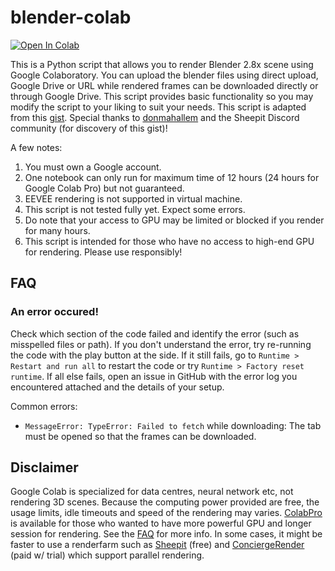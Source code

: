 # blender-colab

<a href="https://colab.research.google.com/github/ynshung/blender-colab/blob/master/blender_render.ipynb" target="_parent"><img src="https://colab.research.google.com/assets/colab-badge.svg" alt="Open In Colab"/></a>

This is a Python script that allows you to render Blender 2.8x scene using Google Colaboratory.
You can upload the blender files using direct upload, Google Drive or URL while rendered frames can be downloaded directly or through Google Drive.
This script provides basic functionality so you may modify the script to your liking to suit your needs.
This script is adapted from this [gist](https://gist.github.com/donmahallem/a05100077ec1327268f28f0b2bd8da60). Special thanks to [donmahallem](https://github.com/donmahallem) and the Sheepit Discord community (for discovery of this gist)!

A few notes:
1. You must own a Google account.
2. One notebook can only run for maximum time of 12 hours (24 hours for Google Colab Pro) but not guaranteed.
3. EEVEE rendering is not supported in virtual machine.
4. This script is not tested fully yet. Expect some errors.
5. Do note that your access to GPU may be limited or blocked if you render for many hours.
6. This script is intended for those who have no access to high-end GPU for rendering. Please use responsibly!

## FAQ
### An error occured!
Check which section of the code failed and identify the error (such as misspelled files or path). If you don't understand the error, try re-running the code with the play button at the side. If it still fails, go to `Runtime > Restart and run all` to restart the code or try `Runtime > Factory reset runtime`. If all else fails, open an issue in GitHub with the error log you encountered attached and the details of your setup.

Common errors:
* `MessageError: TypeError: Failed to fetch` while downloading: The tab must be opened so that the frames can be downloaded.

## Disclaimer
Google Colab is specialized for data centres, neural network etc, not rendering 3D scenes. Because the computing power provided are free, the usage limits, idle timeouts and speed of the rendering may varies. [ColabPro](https://colab.research.google.com/signup) is available for those who wanted to have more powerful GPU and longer session for rendering. See the [FAQ](https://research.google.com/colaboratory/faq.html) for more info. In some cases, it might be faster to use a renderfarm such as [Sheepit](https://www.sheepit-renderfarm.com/) (free) and [ConciergeRender](https://www.conciergerender.com/) (paid w/ trial) which support parallel rendering.
